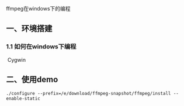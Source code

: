 ffmpeg在windows下的编程

## 一、环境搭建

### 1.1 如何在windows下编程

​	Cygwin



## 二、使用demo

```
./configure --prefix=/e/download/ffmpeg-snapshot/ffmpeg/install --enable-static 
```

